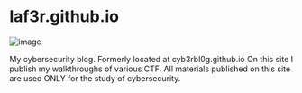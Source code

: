 # laf3r.github.io
![image](https://user-images.githubusercontent.com/101829424/173810167-07455481-0f03-41c2-8a2d-d32f3d2ebb46.png)


My cybersecurity blog. Formerly located at cyb3rbl0g.github.io   On this site I publish my walkthroughs of various CTF. All materials published on this site are used ONLY for the study of cybersecurity.
